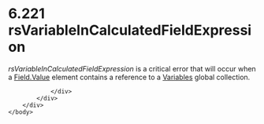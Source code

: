 <html dir="LTR" xmlns:mshelp="http://msdn.microsoft.com/mshelp" xmlns:ddue="http://ddue.schemas.microsoft.com/authoring/2003/5" xmlns:xlink="http://www.w3.org/1999/xlink" xmlns:tool="http://www.microsoft.com/tooltip">
    <head>
        <meta http-equiv="Content-Type" content="text/html; CHARSET=utf-8"></meta>
        <meta name="save" content="history"></meta>
        <title>6.221 rsVariableInCalculatedFieldExpression</title>
        <xml>
            <mshelp:toctitle title="6.221 rsVariableInCalculatedFieldExpression"></mshelp:toctitle>
            <mshelp:rltitle title="[MS-RDL]: rsVariableInCalculatedFieldExpression"></mshelp:rltitle>
            <mshelp:keyword index="A" term="86b83760-4a11-4ba8-af06-b8fb084c513b"></mshelp:keyword>
            <mshelp:attr name="DCSext.ContentType" value="open specification"></mshelp:attr>
            <mshelp:attr name="AssetID" value="86b83760-4a11-4ba8-af06-b8fb084c513b"></mshelp:attr>
            <mshelp:attr name="TopicType" value="kbRef"></mshelp:attr>
            <mshelp:attr name="DCSext.Title" value="[MS-RDL]: rsVariableInCalculatedFieldExpression" />
        </xml>
    </head>
    <body>
        <div id="header">
            <h1 class="heading">6.221 rsVariableInCalculatedFieldExpression</h1>
        </div>
        <div id="mainSection">
            <div id="mainBody">
                <div id="allHistory" class="saveHistory"></div>
                <div id="sectionSection0" class="section" name="collapseableSection">
                    

<p><i>rsVariableInCalculatedFieldExpression</i> is a critical
error that will occur when a <a href="b052ce70-e7f2-4b49-be41-083d38739380.htm">Field.Value</a>
element contains a reference to a <a href="c3747cca-eb76-4004-bbdf-c74940cbe7e4.htm">Variables</a> global
collection.</p>


                </div>
            </div>
        </div>
    </body>
</html>